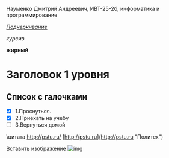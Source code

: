 Науменко Дмитрий Андреевич, ИВТ-25-2б, информатика и программирование

<ins> *Подчеркивание*</ins>

*курсив*

**жирный** 

# Заголовок 1 уровня
## Список с галочками
- [X] 1.Проснуться.
- [X] 2.Приехать на учебу
- [ ] 3.Вернуться домой

\цитата
<http://pstu.ru/>
[http://pstu.ru](http://pstu.ru "Политех")

Вставить изображение 
![img]((img1.png) "текст пользователя")


